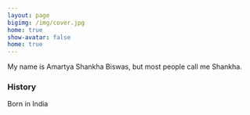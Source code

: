 ```yaml
---
layout: page
bigimg: /img/cover.jpg
home: true
show-avatar: false
home: true
---
```


My name is Amartya Shankha Biswas, but most people call me Shankha.

### History

Born in India
